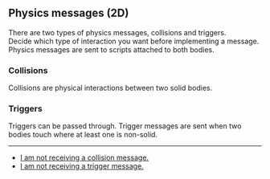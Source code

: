 ## Physics messages (2D)
There are two types of physics messages, collisions and triggers.  
Decide which type of interaction you want before implementing a message.  
Physics messages are sent to scripts attached to both bodies.

### Collisions
Collisions are physical interactions between two solid bodies.  
### Triggers
Triggers can be passed through. Trigger messages are sent when two bodies touch where at least one is non-solid.  

---

- [I am not receiving a collision message.](2%20Collision%20Messages%202D.md)
- [I am not receiving a trigger message.](2%20Trigger%20Messages%202D.md)